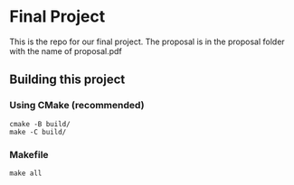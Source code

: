 # Final Project

This is the repo for our final project. The proposal is in the proposal folder with the name of proposal.pdf

## Building this project

### Using CMake (recommended)
```
cmake -B build/ 
make -C build/
````

### Makefile
```
make all
```

